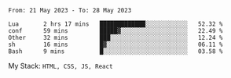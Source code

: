 <!--START_SECTION:waka-->

```text
From: 21 May 2023 - To: 28 May 2023

Lua       2 hrs 17 mins   █████████████░░░░░░░░░░░░   52.32 %
conf      59 mins         █████▓░░░░░░░░░░░░░░░░░░░   22.49 %
Other     32 mins         ███░░░░░░░░░░░░░░░░░░░░░░   12.24 %
sh        16 mins         █▓░░░░░░░░░░░░░░░░░░░░░░░   06.11 %
Bash      9 mins          █░░░░░░░░░░░░░░░░░░░░░░░░   03.58 %
```

<!--END_SECTION:waka-->
My Stack: `HTML, CSS, JS, React`
